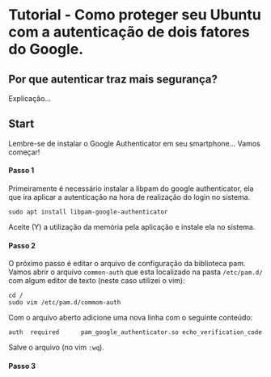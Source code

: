 # Tutorial - Como proteger seu Ubuntu com a autenticação de dois fatores do Google.

## Por que autenticar traz mais segurança?

Explicação...


## Start

Lembre-se de instalar o Google Authenticator em seu smartphone... Vamos começar!

#### Passo 1

Primeiramente é necessário instalar a libpam do google authenticator, ela que ira aplicar a autenticação na hora de realização do login no sistema.

```shell
sudo apt install libpam-google-authenticator
```
Aceite (Y) a utilização da memória pela aplicação e instale ela no sistema. 

#### Passo 2

O próximo passo é editar o arquivo de configuração da biblioteca pam. Vamos abrir o arquivo `common-auth` que esta localizado na pasta `/etc/pam.d/` com algum editor de texto (neste caso utilizei o vim):

```shell
cd /
sudo vim /etc/pam.d/commom-auth
```

Com o arquivo aberto adicione uma nova linha com o seguinte conteúdo: 

```shell
auth  required      pam_google_authenticator.so echo_verification_code
```

Salve o arquivo (no vim `:wq`).

#### Passo 3
